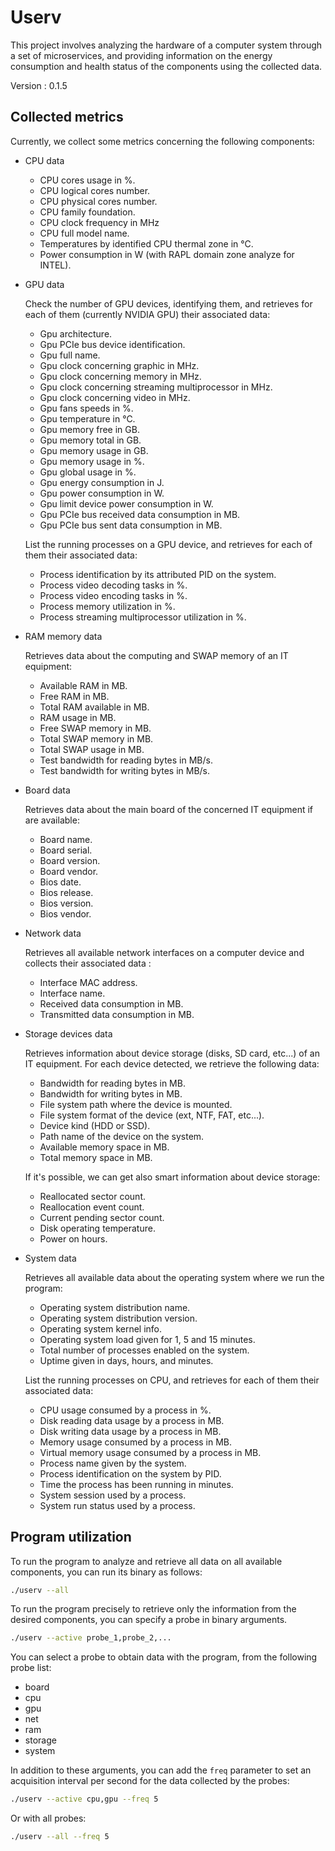 # Userv

This project involves analyzing the hardware of a computer system through a set
of microservices, and providing information on the energy consumption and
health status of the components using the collected data.

Version : 0.1.5

## Collected metrics

Currently, we collect some metrics concerning the following components:

* CPU data

  * CPU cores usage in %.
  * CPU logical cores number.
  * CPU physical cores number.
  * CPU family foundation.
  * CPU clock frequency in MHz
  * CPU full model name.
  * Temperatures by identified CPU thermal zone in °C.
  * Power consumption in W (with RAPL domain zone analyze for INTEL).

* GPU data

  Check the number of GPU devices, identifying them, and retrieves for each of
  them (currently NVIDIA GPU) their associated data:

  * Gpu architecture.
  * Gpu PCIe bus device identification.
  * Gpu full name.
  * Gpu clock concerning graphic in MHz.
  * Gpu clock concerning memory in MHz.
  * Gpu clock concerning streaming multiprocessor in MHz.
  * Gpu clock concerning video in MHz.
  * Gpu fans speeds in %.
  * Gpu temperature in °C.
  * Gpu memory free in GB.
  * Gpu memory total in GB.
  * Gpu memory usage in GB.
  * Gpu memory usage in %.
  * Gpu global usage in %.
  * Gpu energy consumption in J.
  * Gpu power consumption in W.
  * Gpu limit device power consumption in W.
  * Gpu PCIe bus received data consumption in MB.
  * Gpu PCIe bus sent data consumption in MB.

  List the running processes on a GPU device, and retrieves for each of them
  their associated data:

  * Process identification by its attributed PID on the system.
  * Process video decoding tasks in %.
  * Process video encoding tasks in %.
  * Process memory utilization in %.
  * Process streaming multiprocessor utilization in %.

* RAM memory data

  Retrieves data about the computing and SWAP memory of an IT equipment:

  * Available RAM in MB.
  * Free RAM in MB.
  * Total RAM available in MB.
  * RAM usage in MB.
  * Free SWAP memory in MB.
  * Total SWAP memory in MB.
  * Total SWAP usage in MB.
  * Test bandwidth for reading bytes in MB/s.
  * Test bandwidth for writing bytes in MB/s.

* Board data

  Retrieves data about the main board of the concerned IT equipment if are
  available:

  * Board name.
  * Board serial.
  * Board version.
  * Board vendor.
  * Bios date.
  * Bios release.
  * Bios version.
  * Bios vendor.

* Network data

  Retrieves all available network interfaces on a computer device and
  collects their associated data :

  * Interface MAC address.
  * Interface name.
  * Received data consumption in MB.
  * Transmitted data consumption in MB.

* Storage devices data

  Retrieves information about device storage (disks, SD card, etc...) of an IT
  equipment. For each device detected, we retrieve the following data:

  * Bandwidth for reading bytes in MB.
  * Bandwidth for writing bytes in MB.
  * File system path where the device is mounted.
  * File system format of the device (ext, NTF, FAT, etc...).
  * Device kind (HDD or SSD).
  * Path name of the device on the system.
  * Available memory space in MB.
  * Total memory space in MB.

  If it's possible, we can get also smart information about device storage:

  * Reallocated sector count.
  * Reallocation event count.
  * Current pending sector count.
  * Disk operating temperature.
  * Power on hours.

* System data

  Retrieves all available data about the operating system where we run the
  program:

  * Operating system distribution name.
  * Operating system distribution version.
  * Operating system kernel info.
  * Operating system load given for 1, 5 and 15 minutes.
  * Total number of processes enabled on the system.
  * Uptime given in days, hours, and minutes.

  List the running processes on CPU, and retrieves for each of them
  their associated data:

  * CPU usage consumed by a process in %.
  * Disk reading data usage by a process in MB.
  * Disk writing data usage by a process in MB.
  * Memory usage consumed by a process in MB.
  * Virtual memory usage consumed by a process in MB.
  * Process name given by the system.
  * Process identification on the system by PID.
  * Time the process has been running in minutes.
  * System session used by a process.
  * System run status used by a process.

## Program utilization

To run the program to analyze and retrieve all data on all available components,
you can run its binary as follows:

```bash
./userv --all
```

To run the program precisely to retrieve only the information from the desired
components, you can specify a probe in binary arguments.

```bash
./userv --active probe_1,probe_2,...
```

You can select a probe to obtain data with the program, from the following
probe list:

* board
* cpu
* gpu
* net
* ram
* storage
* system

In addition to these arguments, you can add the `freq` parameter to set an
acquisition interval per second for the data collected by the probes:

```bash
./userv --active cpu,gpu --freq 5
```

Or with all probes:

```bash
./userv --all --freq 5
```
